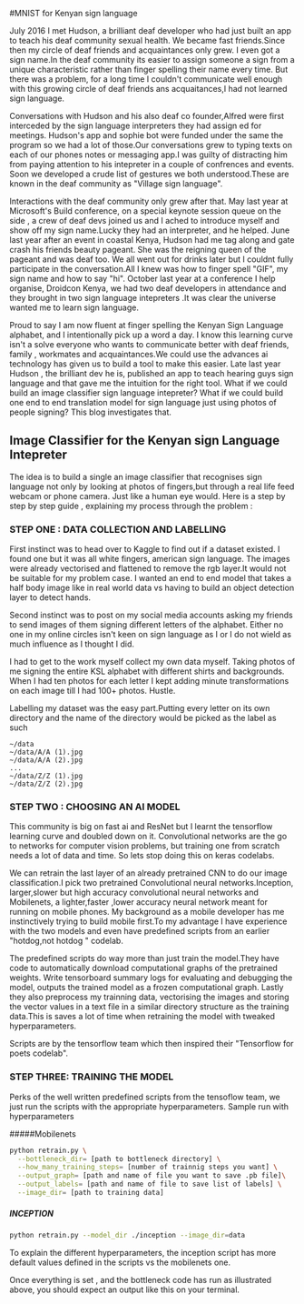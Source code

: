 #MNIST for Kenyan sign language


July 2016 I met Hudson, a brilliant deaf developer who had just built an app to teach his deaf community sexual health. We became fast friends.Since then my circle of deaf friends and acquaintances only grew.
I even got a sign name.In the deaf community its easier to assign someone a sign from a unique characteristic rather than finger spelling their name every time. But there was a problem, for a long time I couldn't communicate well enough with this growing circle of deaf friends ans acquaitances,I had not learned sign language.

Conversations with Hudson and his also deaf co founder,Alfred were first interceded by the sign language interpreters they had assign
ed for meetings. Hudson's  app and sophie bot were funded under the same the program so we had a lot of those.Our conversations grew to typing texts on each of our phones notes or messaging app.I was guilty of distracting him from paying attention to his intepreter in a couple of confrences and events. Soon we developed a crude list of gestures we both understood.These are known in the deaf community as "Village sign language".
 
Interactions with the deaf community only grew  after that. May last year at Microsoft's Build conference, on a special keynote session queue on the side , a crew of deaf devs joined us and I ached to introduce myself and show off my sign name.Lucky they had an interpreter, and he helped. June last year after an event in coastal Kenya, Hudson had me tag along and gate crash  his friends beauty pageant. She was the reigning queen of the pageant and was deaf too. We all went out for drinks later but I couldnt fully participate in the conversation.All I knew was how to finger spell "GIF", my sign name and how to say "hi".
October last year at a conference I  help organise, Droidcon Kenya, we had two deaf developers in attendance and they brought in two sign language intepreters .It was clear the universe wanted me to learn sign language.

Proud to say I am now fluent at finger spelling the Kenyan Sign Language alphabet, and I intentionally pick up a word a day. 
I know this learning curve isn't a solve everyone who wants to communicate better with deaf friends, family , workmates and acquaintances.We could use the advances ai technology has given us to build a tool to make this easier. Late last year Hudson , the brilliant dev he is, published an app to teach hearing guys sign language and that gave me the intuition for the right tool. What if we could build an image classifier sign language intepreter? What if we could build one end to end translation model for sign language just using photos of people signing? This blog investigates that.

## Image Classifier for the Kenyan sign Language Intepreter
The idea is to build a single an image classifier that recognises sign language not only by looking at photos of fingers,but through a real life feed webcam or phone camera.
Just like a human eye would. Here is a step by step  by step guide , explaining my process through the problem :

### STEP ONE : DATA COLLECTION AND LABELLING
First instinct was to head over to Kaggle to find out if a dataset existed. I found one but it was all white fingers, american sign language. The images were 
already vectorised and flattened to remove the rgb layer.It would not be suitable for my problem case. I wanted an end to end model that takes a half body image like in real world data vs having to build an object detection layer to detect hands.

Second instinct was to post on my social media accounts asking my friends to send images of them signing different letters of the alphabet. Either no one in my online circles isn't keen on sign language as I or I do not wield as much influence as I thought I did.

I had to get to the work myself collect my own data myself. Taking photos of me signing the entire KSL alphabet with different shirts and backgrounds. When I had ten photos for each letter I kept adding minute transformations on each image till I had 100+ photos. Hustle.

Labelling my dataset was the easy part.Putting every letter on its own directory and the name of the directory would be picked as the label as such 
```dir
~/data
~/data/A/A (1).jpg
~/data/A/A (2).jpg
...
~/data/Z/Z (1).jpg
~/data/Z/Z (2).jpg

```
### STEP TWO : CHOOSING AN AI MODEL
This community is big on fast ai  and ResNet but I learnt the tensorflow learning curve and doubled down on it. Convolutional networks are the go to networks for computer vision problems, but training one from scratch needs a lot of data and time. So lets stop doing this on keras codelabs.

We can retrain the last layer of an already pretrained CNN to do our image classification.I pick two pretrained Convolutional neural networks.Inception, larger,slower but high accuracy convolutional neural networks and Mobilenets, a lighter,faster ,lower accuracy neural network meant for running on mobile phones.
My background as a mobile developer has me instinctively trying to build mobile first.To my advantage I have experience with the two models and even have predefined scripts from an earlier 
"hotdog,not hotdog " codelab.

The predefined scripts do way more than just train the model.They have code to automatically download computational graphs of the pretrained weights.
Write tensorboard summary logs for evaluating and debugging the model, outputs the trained model as a frozen computational graph.
Lastly they also preprocess my trainning data,  vectorising the images and storing the vector values in a text file in a similar directory structure as the training data.This is saves a lot of time when retraining the model with tweaked hyperparameters.


[logo]:/home/iamukasa/PythonProjects/KSL/img/bottleneckmobilenets.png

Scripts are by the tensorflow team which then inspired their "Tensorflow for poets codelab".


### STEP THREE: TRAINING THE MODEL
Perks of the well written predefined scripts from the tensoflow team, we just run the scripts with the appropriate hyperparameters.
Sample run with hyperparameters

#####Mobilenets
```bash
python retrain.py \
  --bottleneck_dir= [path to bottleneck directory] \
  --how_many_training_steps= [number of trainnig steps you want] \
  --output_graph= [path and name of file you want to save .pb file]\
  --output_labels= [path and name of file to save list of labels] \
  --image_dir= [path to training data]

```
##### INCEPTION
``` bash
python retrain.py --model_dir ./inception --image_dir=data
```

To explain the different hyperparameters, the inception script has more default values defined in the scripts vs the mobilenets one.

Once everything is set , and the bottleneck code has run as illustrated above, you should expect an output like this on your terminal.

[logo]:/home/iamukasa/PythonProjects/KSL/img/bottleneckmobilenets.png

### 


